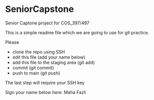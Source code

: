 # SeniorCapstone
Senior Captone project for COS_397/497


This is a simple readme file which we are going to use for git practice.

Please
 - clone the repo using SSH
 - edit this file (add your name below)
 - add this file to the staging area (git add)
 - commit (git commit)
 - push to main (git push)

The last step will require your SSH key

Sign your name below here:
Maha Fazli